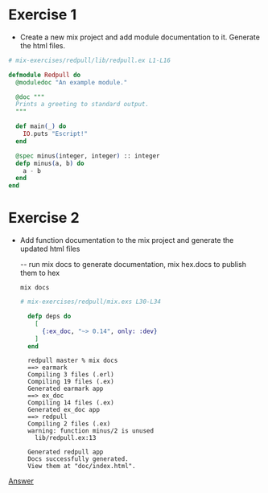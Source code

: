 Exercise 1
==========

* Create a new mix project and add module documentation to it. Generate the html
  files.

```ex
# mix-exercises/redpull/lib/redpull.ex L1-L16

defmodule Redpull do
  @moduledoc "An example module."

  @doc """
  Prints a greeting to standard output.
  """

  def main(_) do
    IO.puts "Escript!"
  end

  @spec minus(integer, integer) :: integer
  defp minus(a, b) do
    a - b
  end
end
```

Exercise 2
==========

* Add function documentation to the mix project and generate the updated html
  files

  -- run mix docs to generate documentation, mix hex.docs to publish them to hex
  ```shell
  mix docs
  ```

  ```exs
  # mix-exercises/redpull/mix.exs L30-L34

    defp deps do
      [
        {:ex_doc, "~> 0.14", only: :dev}
      ]
    end
  ```

  ```
    redpull master % mix docs
    ==> earmark
    Compiling 3 files (.erl)
    Compiling 19 files (.ex)
    Generated earmark app
    ==> ex_doc
    Compiling 14 files (.ex)
    Generated ex_doc app
    ==> redpull
    Compiling 2 files (.ex)
    warning: function minus/2 is unused
      lib/redpull.ex:13

    Generated redpull app
    Docs successfully generated.
    View them at "doc/index.html".
  ```

[Answer](https://gist.github.com/brweber2/9c888641bdb4892cf4c65683164ef527)
